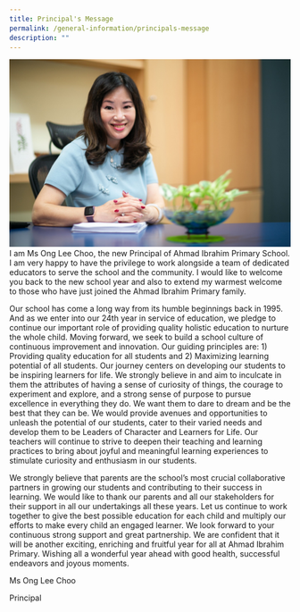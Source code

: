 ```yaml
---
title: Principal's Message
permalink: /general-information/principals-message
description: ""
---
```

<div>  
<div style="float: left">  
<img src="/images/principal.jpg" />  
</div>  
<div>  
I am Ms Ong Lee Choo, the new Principal of Ahmad Ibrahim Primary School. I am very happy to have the privilege to work alongside a team of dedicated educators to serve the school and the community. I would like to welcome you back to the new school year and also to extend my warmest welcome to those who have just joined the Ahmad Ibrahim Primary family.  

  

Our school has come a long way from its humble beginnings back in 1995. And as we enter into our 24th year in service of education, we pledge to continue our important role of providing quality holistic education to nurture the whole child. Moving forward, we seek to build a school culture of continuous improvement and innovation. Our guiding principles are: 1) Providing quality education for all students and 2) Maximizing learning potential of all students. Our journey centers on developing our students to be inspiring learners for life. We strongly believe in and aim to inculcate in them the attributes of having a sense of curiosity of things, the courage to experiment and explore, and a strong sense of purpose to pursue excellence in everything they do. We want them to dare to dream and be the best that they can be. We would provide avenues and opportunities to unleash the potential of our students, cater to their varied needs and develop them to be Leaders of Character and Learners for Life. Our teachers will continue to strive to deepen their teaching and learning practices to bring about joyful and meaningful learning experiences to stimulate curiosity and enthusiasm in our students.

  

We strongly believe that parents are the school’s most crucial collaborative partners in growing our students and contributing to their success in learning. We would like to thank our parents and all our stakeholders for their support in all our undertakings all these years. Let us continue to work together to give the best possible education for each child and multiply our efforts to make every child an engaged learner. We look forward to your continuous strong support and great partnership. We are confident that it will be another exciting, enriching and fruitful year for all at Ahmad Ibrahim Primary. Wishing all a wonderful year ahead with good health, successful endeavors and joyous moments.

  

  

Ms Ong Lee Choo

  

Principal  
</div>  
</div>